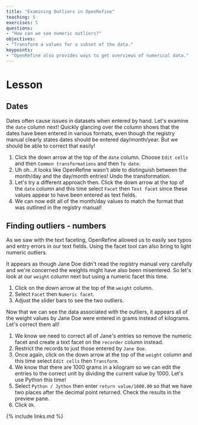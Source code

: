 ```yaml
---
title: "Examining Outliers in OpenRefine"
teaching: 5
exercises: 5
questions:
- "How can we see numeric outliers?"
objectives:
- "Transform a values for a subset of the data."
keypoints:
- "OpenRefine also provides ways to get overviews of numerical data."
---
```


# Lesson

## Dates

Dates often cause issues in datasets when entered by hand. Let's examine the `date` column next! Quickly glancing over the column shows that the dates have been entered in various formats, even though the registry manual clearly states dates should be entered day/month/year. But we should be able to correct that easily!

1. Click the down arrow at the top of the `date` column. Choose `Edit cells` and then `Common transformations` and then `To date`.
2. Uh oh...it looks like OpenRefine wasn't able to distinguish between the month/day and the day/month entries! Undo the transformation.
3. Let's try a different approach then. Click the down arrow at the top of the `date` column and this time select `Facet` then `Text facet` since these values appear to have been entered as text fields. 
4. We can now edit all of the month/day values to match the format that was outlined in the registry manual! 

## Finding outliers - numbers

As we saw with the text faceting, OpenRefine allowed us to easily see typos and entry errors in our text fields. Using the  facet tool can also bring to light numeric outliers. 

It appears as though Jane Doe didn't read the registry manual very carefully and we're concerned the weights might have also been misentered. So let's look at our `weight` column next but using a numeric facet this time. 

1. Click on the down arrow at the top of the `weight` column.
2. Select `Facet` then `Numeric facet`.
3. Adjust the slider bars to see the two outliers.

Now that we can see the data associated with the outliers, it appears all of the weight values by Jane Doe were entered in grams instead of kilograms. Let's correct them all!

1. We know we need to correct all of Jane's entries so remove the numeric facet and create a text facet on the `recorder` column instead.
2. Restrict the records to just those entered by `Jane Doe`.
3. Once again, click on the down arrow at the top of the `weight` column and this time select `Edit cells` then `Transform`.
4. We know that there are 1000 grams in a kilogram so we can edit the entries to the correct unit by dividing the current value by 1000. Let's use Python this time!
5. Select `Python / Jython` then enter `return value/1000.00` so that we have two places after the decimal point returned. Check the results in the preview pane. 
6. Click `Ok`.


{% include links.md %}
